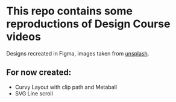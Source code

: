 # This repo contains some reproductions of Design Course videos

  Designs recreated in Figma, images taken from [unsplash](unsplash.com). 

## For now created: 
- Curvy Layout with clip path and Metaball 
- SVG Line scroll 
